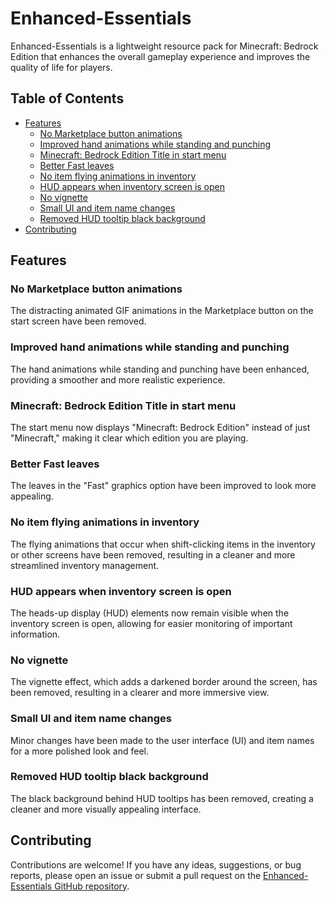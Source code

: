 # Enhanced-Essentials

Enhanced-Essentials is a lightweight resource pack for Minecraft: Bedrock Edition that enhances the overall gameplay experience and improves the quality of life for players.

## Table of Contents
- [Features](#features)
  - [No Marketplace button animations](#no-marketplace-button-animations)
  - [Improved hand animations while standing and punching](#improved-hand-animations-while-standing-and-punching)
  - [Minecraft: Bedrock Edition Title in start menu](#minecraft-bedrock-edition-title-in-start-menu)
  - [Better Fast leaves](#better-fast-leaves)
  - [No item flying animations in inventory](#no-item-flying-animations-in-inventory)
  - [HUD appears when inventory screen is open](#hud-appears-when-inventory-screen-is-open)
  - [No vignette](#no-vignette)
  - [Small UI and item name changes](#small-ui-and-item-name-changes)
  - [Removed HUD tooltip black background](#removed-hud-tooltip-black-background)
- [Contributing](#contributing)

## Features

### No Marketplace button animations

The distracting animated GIF animations in the Marketplace button on the start screen have been removed.

### Improved hand animations while standing and punching

The hand animations while standing and punching have been enhanced, providing a smoother and more realistic experience.

### Minecraft: Bedrock Edition Title in start menu

The start menu now displays "Minecraft: Bedrock Edition" instead of just "Minecraft," making it clear which edition you are playing.

### Better Fast leaves

The leaves in the "Fast" graphics option have been improved to look more appealing.

### No item flying animations in inventory

The flying animations that occur when shift-clicking items in the inventory or other screens have been removed, resulting in a cleaner and more streamlined inventory management.

### HUD appears when inventory screen is open

The heads-up display (HUD) elements now remain visible when the inventory screen is open, allowing for easier monitoring of important information.

### No vignette

The vignette effect, which adds a darkened border around the screen, has been removed, resulting in a clearer and more immersive view.


### Small UI and item name changes

Minor changes have been made to the user interface (UI) and item names for a more polished look and feel.

### Removed HUD tooltip black background

The black background behind HUD tooltips has been removed, creating a cleaner and more visually appealing interface.


## Contributing

Contributions are welcome! If you have any ideas, suggestions, or bug reports, please open an issue or submit a pull request on the [Enhanced-Essentials GitHub repository](https://github.com/theparash/Enhanced-Essentials).


